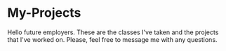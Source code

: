 # My-Projects
Hello future employers. These are the classes I've taken and the projects that I've worked on. Please, feel free to message me with any questions.
